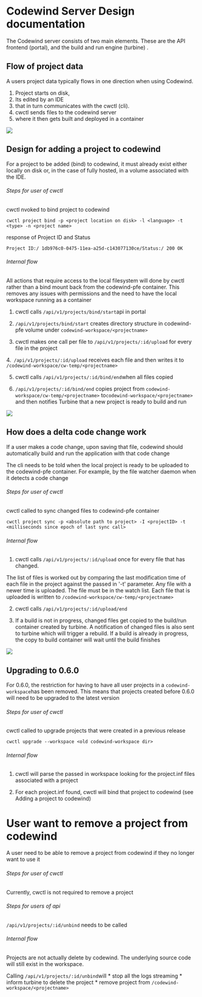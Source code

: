 # Codewind Server Design documentation

The Codewind server consists of two main elements.   These are the API frontend (portal), and the build and run engine (turbine) .



## Flow of project data

A users project data typically flows in one direction when using Codewind.

1. Project starts on disk,
2. Its edited by an IDE
3. that in turn communicates with the cwctl (cli).
4. cwctl sends files to the codewind server
5. where it then gets built and deployed in a container

![](Codewind%20Server%20Design%20documentation/image1.png)



## Design for adding a project to codewind 
For a project to be added (bind) to codewind, it must already exist
either locally on disk or, in the case of fully hosted, in a volume
associated with the IDE.

###### Steps for user of cwctl

cwctl nvoked to bind project to codewind

`cwctl project bind -p <project location on disk> -l <language> -t <type> -n <project name>`

response of Project ID and Status

`Project ID:/ 1db976c0-0475-11ea-a25d-c143077130ce/Status:/ 200 OK`

###### Internal flow  

All actions that require access to the local filesystem will done by
cwctl rather than a bind mount back from the codewind-pfe container.
This removes any issues with permissions and the need to have the local
workspace running as a container

1. cwctl calls `/api/v1/projects/bind/start`api in portal

2. `/api/v1/projects/bind/start` creates directory structure in
codewind-pfe volume under `codewind-workspace/<projectname>`

3. cwctl  makes one call per file  to `/api/v1/projects/:id/upload` for every file in the project

4.` /api/v1/projects/:id/upload` receives each file and then writes it to
`/codewind-workspace/cw-temp/<projectname>`

5. cwctl calls `/api/v1/projects/:id/bind/end`when all files copied

6. `/api/v1/projects/:id/bind/end` copies project from `codewind-workspace/cw-temp/<projectname>` to`codewind-workspace/<projectname>` and then notifies Turbine that a new project is ready to build and run

![](Codewind%20Server%20Design%20documentation/image2.png)


## How does a delta code change work
If a user makes a code change, upon saving that file, codewind should automatically build and run the application with that code change

The cli needs to be told when the local project is ready to be uploaded
to the codewind-pfe container. For example, by the file watcher daemon when it detects a code change

###### Steps for user of cwctl

cwctl called to sync changed files to codewind-pfe container

`cwctl project sync -p <absolute path to project> -I <projectID> -t <milliseconds since epoch of last sync call>`

###### Internal flow

1. cwctl calls `/api/v1/projects/:id/upload` once for every file that
has changed.

The list of files is worked out by comparing the last modification time of each file in the project against the passed in '-t' parameter. Any file with a newer time is uploaded. The file must be in the watch list.
Each file that is uploaded is written to `/codewind-workspace/cw-temp/<projectname>`

2. cwctl calls `/api/v1/projects/:id/upload/end`

3. If a build is not in progress, changed files get copied to the build/run container created by turbine. A notification of changed files is also sent to turbine which will trigger a rebuild. If a build is already in progress, the copy to build container will wait until the build finishes

![](Codewind%20Server%20Design%20documentation/image3.png)

## Upgrading to 0.6.0
For 0.6.0, the restriction  for having to have all user projects in a `codewind-workspace`has been removed.  This means that projects created before 0.6.0 will need to be upgraded to the latest version

###### Steps for user of cwctl

cwctl called to upgrade projects that were created in a previous
release

`cwctl upgrade --workspace <old codewind-workspace dir>`

###### Internal flow

1. cwctl will parse the passed in workspace looking for the project.inf
files associated with a project

2. For each project.inf found, cwctl will bind that project to codewind
(see Adding a project to codewind)

# User want to remove a project from codewind
A user need to be able to remove a project from codewind if they no longer want to use it

###### Steps for user of cwctl

Currently, cwctl is not required to remove a project

###### Steps for users of api

`/api/v1/projects/:id/unbind` needs to be called

###### Internal flow

Projects are not actually delete by codewind. The underlying source code
will still exist in the workspace.

Calling `/api/v1/projects/:id/unbind`will
	* stop all the logs streaming
	* inform turbine to delete the project
	* remove project from `/codewind-workspace/<projectname>`

